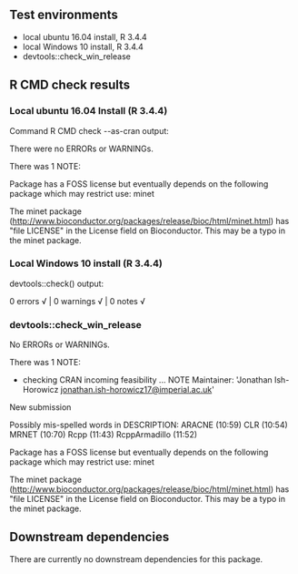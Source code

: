 ## Test environments

* local ubuntu 16.04 install, R 3.4.4
* local Windows 10 install, R 3.4.4
* devtools::check_win_release

## R CMD check results

### Local ubuntu 16.04 Install (R 3.4.4)

Command R CMD check --as-cran output:

There were no ERRORs or WARNINGs. 

There was 1 NOTE:

Package has a FOSS license but eventually depends on the following
package which may restrict use:
  minet

The minet package (http://www.bioconductor.org/packages/release/bioc/html/minet.html) has
"file LICENSE" in the License field on Bioconductor. This may be a typo in the minet
package.

### Local Windows 10 install (R 3.4.4)

devtools::check() output:

0 errors √ | 0 warnings √ | 0 notes √

### devtools::check_win_release

No ERRORs or WARNINGs.

There was 1 NOTE:

* checking CRAN incoming feasibility ... NOTE
Maintainer: 'Jonathan Ish-Horowicz <jonathan.ish-horowicz17@imperial.ac.uk>'

New submission

Possibly mis-spelled words in DESCRIPTION:
  ARACNE (10:59)
  CLR (10:54)
  MRNET (10:70)
  Rcpp (11:43)
  RcppArmadillo (11:52)

Package has a FOSS license but eventually depends on the following
package which may restrict use:
  minet

The minet package (http://www.bioconductor.org/packages/release/bioc/html/minet.html) has
"file LICENSE" in the License field on Bioconductor. This may be a typo in the minet
package.

## Downstream dependencies

There are currently no downstream dependencies for this package.



